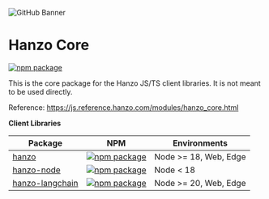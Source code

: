 ![GitHub Banner](https://github.com/hanzoai/trace-js/assets/2834609/d1613347-445f-4e91-9e84-428fda9c3659)

# Hanzo Core

[![npm package](https://img.shields.io/npm/v/hanzo-core?style=flat-square)](https://www.npmjs.com/package/hanzo-core)

This is the core package for the Hanzo JS/TS client libraries. It is not meant to be used directly.

Reference: https://js.reference.hanzo.com/modules/hanzo_core.html

**Client Libraries**

| Package                                                                                    | NPM                                                                                                                                   | Environments          |
| ------------------------------------------------------------------------------------------ | ------------------------------------------------------------------------------------------------------------------------------------- | --------------------- |
| [hanzo](https://github.com/hanzoai/trace-js/tree/main/hanzo)                     | [![npm package](https://img.shields.io/npm/v/hanzo?style=flat-square)](https://www.npmjs.com/package/hanzo)                     | Node >= 18, Web, Edge |
| [hanzo-node](https://github.com/hanzoai/trace-js/tree/main/hanzo-node)           | [![npm package](https://img.shields.io/npm/v/hanzo-node?style=flat-square)](https://www.npmjs.com/package/hanzo-node)           | Node < 18             |
| [hanzo-langchain](https://github.com/hanzoai/trace-js/tree/main/hanzo-langchain) | [![npm package](https://img.shields.io/npm/v/hanzo-langchain?style=flat-square)](https://www.npmjs.com/package/hanzo-langchain) | Node >= 20, Web, Edge |
